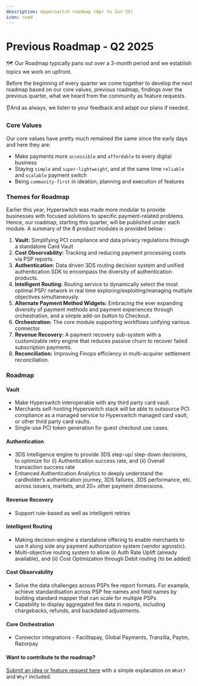 ```yaml
---
description: Hyperswitch roadmap (Apr to Jun'25)
icon: road
---
```


# Previous Roadmap - Q2 2025

🗺️ Our Roadmap typically pans out over a 3-month period and we establish topics we work on upfront.

Before the beginning of every quarter we come together to develop the next roadmap based on our core values, previous roadmap, findings over the previous quarter, what we heard from the community as feature requests.

👂And as always, we listen to your feedback and adapt our plans if needed.

### Core Values <a href="#core-values" id="core-values"></a>

Our core values have pretty much remained the same since the early days and here they are:

* Make payments more `accessible` and `affordable` to every digital business
* Staying `simple` and `super-lightweight`, and at the same time `reliable` and `scalable` payment switch
* Being `community-first` in ideation, planning and execution of features

### Themes for Roadmap <a href="#themes-for-roadmap" id="themes-for-roadmap"></a>

Earlier this year, Hyperswitch was made more modular to provide businesses with focused solutions to specific payment-related problems. Hence, our roadmap, starting this quarter, will be published under each module. A summary of the 8 product modules is provided below :

1. **Vault:** Simplifying PCI compliance and data privacy regulations through a standalone Card Vault
2. **Cost Observability:** Tracking and reducing payment processing costs via PSP reports.
3. **Authentication:** Data driven 3DS routing decision system and unified authentication SDK to encompass the diversity of authentication products.
4. **Intelligent Routing:** Routing service to dynamically select the most optimal PSP/ network in real time exploring/exploiting/managing multiple objectives simultaneously.
5. ​​**Alternate Payment Method Widgets:** Embracing the ever expanding diversity of payment methods and payment experiences through orchestration, and a simple add-on button to Checkout.
6. **Orchestration:** The core module supporting workflows unifying various connector
7. **Revenue Recovery:** A payment recovery sub-system with a customizable retry engine that reduces passive churn to recover failed subscription payments.
8. **Reconciliation:** Improving Finops efficiency in multi-acquirer settlement reconciliation.

### Roadmap <a href="#roadmap" id="roadmap"></a>

#### Vault <a href="#modular-and-composable-payments" id="modular-and-composable-payments"></a>

* Make Hyperswitch interoperable with any third party card vault.
* Merchants self-hosting Hyperswitch stack will be able to outsource PCI compliance as a managed service to Hyperswitch managed card vault, or other third party card vaults.
* Single-use PCI token generation for guest checkout use cases.

#### Authentication <a href="#modular-and-composable-payments" id="modular-and-composable-payments"></a>

* 3DS Intelligence engine to provide 3DS step-up/ step-down decisions, to optimize for (i) Authentication success rate, and (ii) Overall transaction success rate
* Enhanced Authentication Analytics to deeply understand the cardholder’s authentication journey, 3DS failures, 3DS performance, etc. across issuers, markets, and 20+ other payment dimensions.

#### Revenue Recovery <a href="#modular-and-composable-payments" id="modular-and-composable-payments"></a>

* Support rule-based as well as intelligent retries&#x20;

#### Intelligent Routing <a href="#modular-and-composable-payments" id="modular-and-composable-payments"></a>

* Making decision-engine a standalone offering to enable merchants to use it along side any payment authorization system (vendor agnostic).
* Multi-objective routing system to allow (i) Auth Rate Uplift (already available), and (ii) Cost Optimization through Debit routing (to be added)

#### Cost Observability <a href="#modular-and-composable-payments" id="modular-and-composable-payments"></a>

* Solve the data challenges across PSPs fee report formats. For example, achieve standardisation across PSP fee names and field names by building standard mapper that can scale for multiple PSPs
* Capability to display aggregated fee data in reports, including chargebacks, refunds, and backdated adjustments.

#### Core Orchestration <a href="#modular-and-composable-payments" id="modular-and-composable-payments"></a>

* Connector integrations - Facilitapay, Global Payments, Tranzilla, Paytm, Razorpay

#### **Want to contribute to the roadmap?** <a href="#want-to-contribute-to-the-roadmap" id="want-to-contribute-to-the-roadmap"></a>

[Submit an idea or feature request here](https://github.com/juspay/hyperswitch/discussions/categories/ideas-feature-requests) with a simple explanation on `What?` and `Why?` included.
